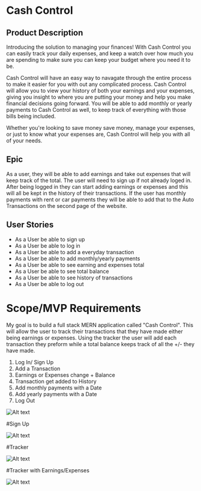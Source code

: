 # Cash Control

## Product Description

Introducing the solution to managing your finances! With Cash Control you can easily track your daily expenses, and keep a watch over how much you are spending to make sure you can keep your budget where you need it to be.

Cash Control will have an easy way to navagate through the entire process to make it easier for you with out any complicated process. Cash Control will allow you to view your history of both your earnings and your expenses, giving you insight to where you are putting your money and help you make financial decisions going forward. You will be able to add monthly or yearly payments to Cash Control as well, to keep track of everything with those bills being included.

Whether you're looking to save money save money, manage your expenses, or just to know what your expenses are, Cash Control will help you with all of your needs.


## Epic

As a user, they will be able to add earnings and take out expenses that will keep track of the total. The user will need to sign up if not already loged in. After being logged in they can start adding earnings or expenses and this will all be kept in the history of their transactions. If the user has monthly payments with rent or car payments they will be able to add that to the Auto Transactions on the second page of the website.

## User Stories

* As a User be able to sign up
* As a User be able to log in
* As a User be able to add a everyday transaction
* As a User be able to add monthly/yearly payments
* As a User be able to see earning and expenses total
* As a User be able to see total balance
* As a User be able to see history of transactions
* As a User be able to log out

# Scope/MVP Requirements

My goal is to build a full stack MERN application called "Cash Control". This will allow the user to track their transactions that they have made either being earnings or expenses. Using the tracker the user will add each transaction they preform while a total balance keeps track of all the +/- they have made.

1. Log In/ Sign Up
2. Add a Transaction
3. Earnings or Expenses change + Balance
4. Transaction get added to History
5. Add monthly payments with a Date
6. Add yearly payments with a Date
7. Log Out




![Alt text](https://file%2B.vscode-resource.vscode-cdn.net/Users/wylietroy/Desktop/Screenshot%202023-05-02%20at%206.48.31%20PM.png?version%3D1683067724697)


#Sign Up

![Alt text](https://file%2B.vscode-resource.vscode-cdn.net/Users/wylietroy/Desktop/Screenshot%202023-05-02%20at%206.51.14%20PM.png?version%3D1683068029653)

#Tracker

![Alt text](https://file%2B.vscode-resource.vscode-cdn.net/Users/wylietroy/Desktop/Screenshot%202023-05-02%20at%206.51.27%20PM.png?version%3D1683068073876)

#Tracker with Earnings/Expenses

![Alt text](https://file%2B.vscode-resource.vscode-cdn.net/Users/wylietroy/Desktop/Screenshot%202023-05-02%20at%206.52.30%20PM.png?version%3D1683068129281)